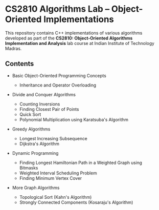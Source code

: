 # CS2810 Algorithms Lab – Object-Oriented Implementations

This repository contains C++ implementations of various algorithms developed as part of the **CS2810: Object-Oriented Algorithms Implementation and Analysis** lab course at Indian Institute of Technology Madras.

## Contents

- Basic Object-Oriented Programming Concepts  
  - Inheritance and Operator Overloading

- Divide and Conquer Algorithms  
  - Counting Inversions  
  - Finding Closest Pair of Points  
  - Quick Sort  
  - Polynomial Multiplication using Karatsuba's Algorithm

- Greedy Algorithms  
  - Longest Increasing Subsequence  
  - Dijkstra's Algorithm

- Dynamic Programming  
  - Finding Longest Hamiltonian Path in a Weighted Graph using Bitmasks  
  - Weighted Interval Scheduling Problem  
  - Finding Minimum Vertex Cover
 
- More Graph Algorithms
  - Topological Sort (Kahn's Algorithm)
  - Strongly Connected Components (Kosaraju's Algorithm)


